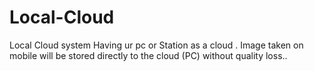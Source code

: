 # Local-Cloud
Local Cloud system Having ur pc or Station as a cloud . Image taken on mobile will be stored directly to the cloud (PC) without quality loss..
